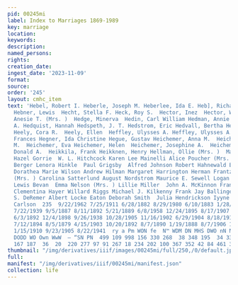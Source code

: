 ```yaml
---
pid: 00245mi
label: Index to Marriages 1869-1989
key: marriage
location: 
keywords: 
description: 
named_persons: 
rights: 
creation_date: 
ingest_date: '2023-11-09'
format: 
source: 
order: '245'
layout: cmhc_item
text: 'Hebel, Robert I. Heberle, Joseph M. Heberlee, Ida E. Heb], Richard Bernard
  Hebner, Lewis  Hecht, Stella F. Heck, Roy S.  Hector, Inez  Hector, Wilhelmina  Hedemann,
  Anesie T. (Mrs. )  Hedge, Minerva  Hedin, Carl William Hedman, Annie  Hedman, John
  A. Hedquist, Hannah Hedspeth, J. T. Hedstrom, Eric Hedvall, Bertha Hedworth, Hazel
  Heely, Cora R.  Heely, Ellen  Heffley, Ulysses A. Heffley, Ulysses A. Heffron, Ellen
  Frances Hegner, Ida Christine Hegue, Gustav Heichemer, Anna M.  Heichemer, Elizabeth
  M.  Heichemer, Eva Heichemer, Helen  Heichemer, Josephine A.  Heichemer, Mollie  Heiderschied,
  Donald A.  Heikkila, Frank Heikknen, Henry Hellman, Ollie (Mrs. )  Mariene L. Bond
  Hazel Gorrie  W. L. Hitchcock Karen Lee Mainelli Alice Poucher (Mrs. ) Samuel R.
  Berger Lenora Hinkle  Paul Grigsby  Alfred Johnson Robert Hahnewald Emmett W. Leonard
  Dorathea Marie Wilson Andrew Hilman Margaret Harrington Herman Frantz Minnie Wilmore
  (Mrs. ) Carolina Satterlund August Nordstrom Maurice E. Sewell Logan L. Hawkins
  Lewis Bevan  Emma Nelson (Mrs. ) Lillie Miller  John A. McKinnon Frank Dunn Stafford
  Clementina Hayer Willard Riggs Michael J. Kilkenny Frank Jay Ballinger Edwin Hughes  James
  S. DeRemer Albert Locke Eaton Deborah Smith  Julia Hendrickson Iyyne Slognen  Axel
  Carlson  235  9/22/1962 7/25/1911 6/28/1882 8/29/1980 6/10/1883 1/28/1906 5/1/1934
  7/22/1939 9/5/1887 8/11/1892 5/21/1889 6/8/1958 12/24/1895 8/17/1907 7/1/1893 1/6/1892
  6/3/1892 12/4/1898 9/26/1938 10/28/1905 11/16/1902 6/29/1904 8/18/1919 1/22/1882
  7/12/1894 8/5/1879 4/15/1903 10/20/1892 8/7/1890 1/19/1888 8/7/1906 1/11/1899 11/5/1966
  1/15/1910 9/23/1905 8/22/1941  ry a Pm WON fe  N™ WDM DN MHS DWO nN NNWON DW AN
  DODD WO Own WwW  — “SN PN  499 109 998 156 330 268  38 348 195  34 339 322 398 232
  167 187  36  20  220 277 97 91 267 18 234 202 100 367 352 42 84 461 318 67 '
thumbnail: "/img/derivatives/iiif/images/00245mi/full/250,/0/default.jpg"
full: 
manifest: "/img/derivatives/iiif/00245mi/manifest.json"
collection: life
---
```

